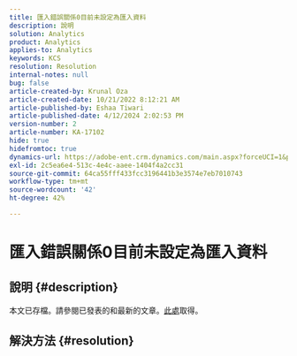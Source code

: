 ```yaml
---
title: 匯入錯誤關係0目前未設定為匯入資料
description: 說明
solution: Analytics
product: Analytics
applies-to: Analytics
keywords: KCS
resolution: Resolution
internal-notes: null
bug: false
article-created-by: Krunal Oza
article-created-date: 10/21/2022 8:12:21 AM
article-published-by: Eshaa Tiwari
article-published-date: 4/12/2024 2:02:53 PM
version-number: 2
article-number: KA-17102
hide: true
hidefromtoc: true
dynamics-url: https://adobe-ent.crm.dynamics.com/main.aspx?forceUCI=1&pagetype=entityrecord&etn=knowledgearticle&id=18dd4612-1851-ed11-bba2-0022480867fb
exl-id: 2c5ea6e4-513c-4e4c-aaee-1404f4a2cc31
source-git-commit: 64ca55fff433fcc3196441b3e3574e7eb7010743
workflow-type: tm+mt
source-wordcount: '42'
ht-degree: 42%

---
```


# 匯入錯誤關係0目前未設定為匯入資料

## 說明 {#description}

本文已存檔。請參閱已發表的和最新的文章。[此處](https://experienceleague.adobe.com/search.html#sort=relevancy)取得。

## 解決方法 {#resolution}
